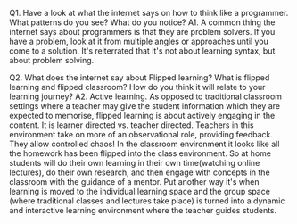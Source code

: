 Q1. Have a look at what the internet says on how to think like a programmer. What patterns do you see? What do you notice?
A1. A common thing the internet says about programmers is that they are problem solvers. If you have a problem, look at it from multiple angles or approaches until you come to a solution. It's reiterrated that it's not about learning syntax, but about problem solving.

Q2. What does the internet say about Flipped learning? What is flipped learning and flipped classroom? How do you think it will relate to your learning journey?
A2. Active learning. As opposed to traditional classroom settings where a teacher may give the student information which they are expected to memorise, flipped learning is about actively engaging in the content. It is learner directed vs. teacher directed. Teachers in this environment take on more of an observational role, providing feedback. They allow controlled chaos! In the classroom environment it looks like all the homework has been flipped into the class environment. So at home students will do their own learning in their own time(watching online lectures), do their own research, and then engage with concepts in the classroom with the guidance of a mentor.
Put another way it's when learning is moved to the individual learning space and the group space (where traditional classes and lectures take place) is turned into a dynamic and interactive learning environment where the teacher guides students.
